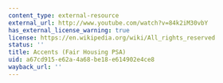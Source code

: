 ```yaml
---
content_type: external-resource
external_url: http://www.youtube.com/watch?v=84k2iM30vbY
has_external_license_warning: true
license: https://en.wikipedia.org/wiki/All_rights_reserved
status: ''
title: Accents (Fair Housing PSA)
uid: a67cd915-e62a-4a68-be18-e614902e4ce8
wayback_url: ''
---
```

